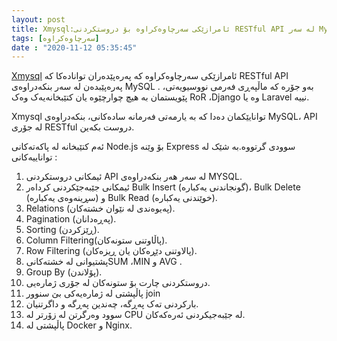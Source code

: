 ```yaml
---
layout: post
title: Xmysql:ئامرازێکی سەرچاوەکراوە بۆ دروستکردنی RESTful API لە سەر MySQL
tags: [سەرچاوەکراوە]
date : "2020-11-12 05:35:45"
---
```




[Xmysql](https://github.com/o1lab/xmysql) ئامرازێکی سەرچاوەکراوە کە پەرەپێدەران توانادەکا کە  RESTful API پەرەپێبدەن لە سەر بنکەدراوەی MySQL . بەو جۆرە کە ماڵپەڕی فەرمی نووسیویەتی، پێویستمان بە هیچ چوارچێوە یان کتێبخانەیەک وەک RoR ،Django وە یا Laravel نییە.

Xmysql توانایێکمان دەدا کە بە یارمەتی فەرمانە سادەکانی، بنکەدراوەی  MySQL،  API  لە جۆری RESTful دروست بکەین.

ئەم کتێبخانە لە پاکەتەکانی Node.js بۆ وێنە Express سوودی گرتووە.بە شێک لە تواناییەکانی :

1. ئیمکانی دروستکردنی API لە سەر هەر بنکەدراوەی MYSQL.
2. ئیمکانی جێبەجێکردنی کرداەر Bulk Insert (گونجاندنی یەکبارە)، Bulk Delete (سڕینەوەی یەکبارە) و Bulk Read (خوێندنی یەکبارە).
3. Relations (پەیوەندی لە نێوان خشتەکان).
4. Pagination (پەڕەدانان).
5. Sorting (ڕێزکردن).
6.  Column Filtering(پاڵاوتنی ستونەکان).
7.  Row Filtering (پالاوتنی دێڕەکان یان ڕیزەکان).
8. پشتیوانی لە خشتەکانیSUM ،MIN و AVG .
9. Group By (پۆلاندن).
10. دروستکردنی چارت بۆ ستونەکان لە جۆری ژمارەیی.
11. پاڵپشتی لە ژمارەیەکی بێ سنوور join
12. بارکردنی تەک پەڕگە، چەندین پەڕگە و داگرتنیان.
13. سوود وەرگرتن لە زۆرتر لە CPU لە جێبەجیکردنی ئەرەکەکان.
14. پاڵپشتی لە Docker و Nginx.